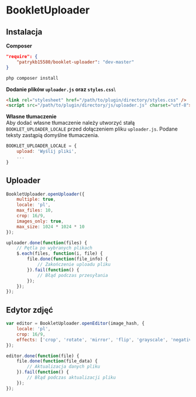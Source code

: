 # BookletUploader

## Instalacja

**Composer**
```json
"require": {
    "patrykb15580/booklet-uploader": "dev-master"
}
```
```bash
php composer install
```
**Dodanie plików `uploader.js` oraz `styles.css`**\

```html
<link rel="stylesheet" href="/path/to/plugin/directory/styles.css" />
<script src="/path/to/plugin/directory/js/uploader.js" charset="utf-8"></script>
```

**Własne tłumaczenie**\
Aby dodać własne tłumaczenie należy utworzyć stałą `BOOKLET_UPLOADER_LOCALE` przed dołączeniem pliku `uploader.js`.
Podane teksty zastąpią domyślne tłumaczenia.
```js
BOOKLET_UPLOADER_LOCALE = {
    upload: 'Wyślij pliki',
    ...
}
```
## Uploader
```js
BookletUploader.openUploader({
    multiple: true,
    locale: 'pl',
    max_files: 10,
    crop: 16/9,
    images_only: true,
    max_size: 1024 * 1024 * 10
});

uploader.done(function(files) { 
    // Pętla po wybranych plikach
    $.each(files, function(i, file) { 
        file.done(function(file_info) {
            // Zakończenie uploadu pliku
        }).fail(function() {
            // Błąd podczas przesyłania
        });
    });
});
```

## Edytor zdjęć
```js
var editor = BookletUploader.openEditor(image_hash, {
    locale: 'pl',
    crop: 16/9,
    effects: ['crop', 'rotate', 'mirror', 'flip', 'grayscale', 'negative']
});

editor.done(function(file) {
    file.done(function(file_data) {
        // Aktualizacja danych pliku
    }).fail(function() {
        // Błąd podczas aktualizacji pliku
    });
});
```
